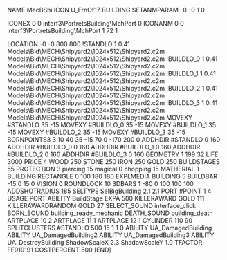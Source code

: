 NAME MecBShi
ICON U_FrnOf17
BUILDING
SETANMPARAM -0 -0 1 0

ICONEX 0 0 interf3\PortretsBuilding\MchPort 0
ICONANM 0 0 interf3\PortretsBuilding\MchPort 1 72 1

LOCATION -0 -0 800 800
!STANDLO      1 0.41 Models\Bld\MECH\Shipyard2\1024x512\Shipyard2.c2m Models\Bld\MECH\Shipyard2\1024x512\Shipyard2.c2m
!BUILDLO_0    1 0.41 Models\Bld\MECH\Shipyard2\1024x512\Shipyard2.c2m Models\Bld\MECH\Shipyard2\1024x512\Shipyard2.c2m
!BUILDLO_1    1 0.41 Models\Bld\MECH\Shipyard2\1024x512\Shipyard2.c2m Models\Bld\MECH\Shipyard2\1024x512\Shipyard2.c2m
!BUILDLO_2    1 0.41 Models\Bld\MECH\Shipyard2\1024x512\Shipyard2.c2m Models\Bld\MECH\Shipyard2\1024x512\Shipyard2.c2m
!BUILDLO_3    1 0.41 Models\Bld\MECH\Shipyard2\1024x512\Shipyard2.c2m Models\Bld\MECH\Shipyard2\1024x512\Shipyard2.c2m
MOVEXY #STANDLO   35 -15
MOVEXY #BUILDLO_0 35 -15
MOVEXY #BUILDLO_1 35 -15
MOVEXY #BUILDLO_2 35 -15
MOVEXY #BUILDLO_3 35 -15
BORNPOINTS3 3 10 40 35 -15 70 0 -170 200 0
ADDHDIR #STANDLO 0 160
ADDHDIR #BUILDLO_0 0 160
ADDHDIR #BUILDLO_1 0 160
ADDHDIR #BUILDLO_2 0 160
ADDHDIR #BUILDLO_3 0 160
GEOMETRY 1 199 32
LIFE     3000
PRICE 4 WOOD 250 STONE 250 IRON 250 GOLD 250
BUILDSTAGES 55
PROTECTION 3 piercing 15 magical 0 chopping 15 
MATHERIAL 1 BUILDING
RECTANGLE    0 100 180 180
EXPLMEDIA BUILDING 5
BUILDBAR -15 0 15 0
VISION 0
ROUNDLOCK 10
3DBARS 1 -80 0 100 100 100
ADDSHOTRADIUS 185
SELTYPE SelBigBuilding 2.1 2.1
PORT #POINT 1 4
USAGE PORT
ABILITY BuildStage
EXPA 500
KILLERAWARD             GOLD 111
KILLERAWARDRANDOM       GOLD 27
SELECT_SOUND interface_click
BORN_SOUND building_ready_mechanic
DEATH_SOUND building_death
ARTPLACE 10 2
ARTPLACE 11 1
ARTPLACE 12 1
CYLINDER 110 90
SPLITCLUSTERS #STANDLO 500 15 1 1 0
ABILITY UA_DamagedBuilding
ABILITY UA_DamagedBuilding2
ABILITY UA_DamagedBuilding3
ABILITY UA_DestroyBuilding
ShadowScaleX 2.3
ShadowScaleY 1.0
TFACTOR FF919191
COSTPERCENT 500
[END]
